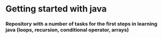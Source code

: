 # Getting started with java
### Repository with a number of tasks for the first steps in learning java (loops, recursion, conditional operator, arrays)
